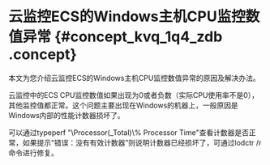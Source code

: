 # 云监控ECS的Windows主机CPU监控数值异常 {#concept_kvq_1q4_zdb .concept}

本文为您介绍云监控ECS的Windows主机CPU监控数值异常的原因及解决办法。

云监控中的ECS CPU监控数值如果出现为0或者负数（实际CPU使用率不是0），其他监控值都正常。这个问题主要出现在Windows的机器上，一般原因是Windows内部的性能计数器损坏了。

可以通过typeperf "\\Processor\(\_Total\)\\% Processor Time"查看计数器是否正常，如果提示“错误：没有有效计数器”则说明计数器已经损坏了，可通过lodctr /r 命令进行修复。

